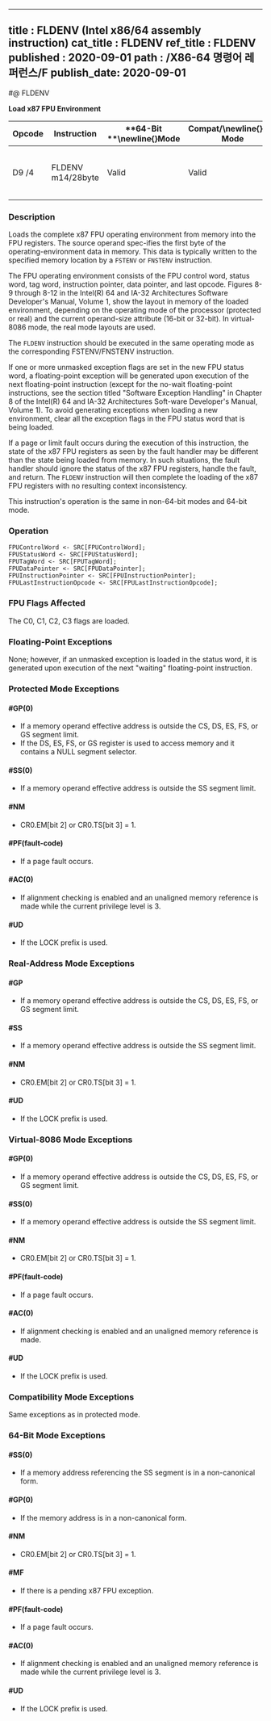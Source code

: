 ----------------------------
title : FLDENV (Intel x86/64 assembly instruction)
cat_title : FLDENV
ref_title : FLDENV
published : 2020-09-01
path : /X86-64 명령어 레퍼런스/F
publish_date: 2020-09-01
----------------------------
#@ FLDENV

**Load x87 FPU Environment**

|**Opcode**|**Instruction**|**64-Bit **\newline{}**Mode**|**Compat/**\newline{}**Leg Mode**|**Description**|
|----------|---------------|-----------------------------|---------------------------------|---------------|
|D9 /4|FLDENV m14/28byte|Valid|Valid|Load FPU environment from m14byte or m28byte.|
### Description


Loads the complete x87 FPU operating environment from memory into the FPU registers. The source operand spec-ifies the first byte of the operating-environment data in memory. This data is typically written to the specified memory location by a `FSTENV` or `FNSTENV` instruction.

The FPU operating environment consists of the FPU control word, status word, tag word, instruction pointer, data pointer, and last opcode. Figures 8-9 through 8-12 in the Intel(R) 64 and IA-32 Architectures Software Developer's Manual, Volume 1, show the layout in memory of the loaded environment, depending on the operating mode of the processor (protected or real) and the current operand-size attribute (16-bit or 32-bit). In virtual-8086 mode, the real mode layouts are used.

The `FLDENV` instruction should be executed in the same operating mode as the corresponding FSTENV/FNSTENV instruction.

If one or more unmasked exception flags are set in the new FPU status word, a floating-point exception will be generated upon execution of the next floating-point instruction (except for the no-wait floating-point instructions, see the section titled "Software Exception Handling" in Chapter 8 of the Intel(R) 64 and IA-32 Architectures Soft-ware Developer's Manual, Volume 1). To avoid generating exceptions when loading a new environment, clear all the exception flags in the FPU status word that is being loaded.

If a page or limit fault occurs during the execution of this instruction, the state of the x87 FPU registers as seen by the fault handler may be different than the state being loaded from memory. In such situations, the fault handler should ignore the status of the x87 FPU registers, handle the fault, and return. The `FLDENV` instruction will then complete the loading of the x87 FPU registers with no resulting context inconsistency.

This instruction's operation is the same in non-64-bit modes and 64-bit mode.


### Operation

```info-verb
FPUControlWord <- SRC[FPUControlWord];
FPUStatusWord <- SRC[FPUStatusWord];
FPUTagWord <- SRC[FPUTagWord];
FPUDataPointer <- SRC[FPUDataPointer];
FPUInstructionPointer <- SRC[FPUInstructionPointer];
FPULastInstructionOpcode <- SRC[FPULastInstructionOpcode];
```
### FPU Flags Affected


The C0, C1, C2, C3 flags are loaded.

### Floating-Point Exceptions


None; however, if an unmasked exception is loaded in the status word, it is generated upon execution of the next "waiting" floating-point instruction.


### Protected Mode Exceptions

#### #GP(0)
* If a memory operand effective address is outside the CS, DS, ES, FS, or GS segment limit.
* If the DS, ES, FS, or GS register is used to access memory and it contains a NULL segment selector.

#### #SS(0)
* If a memory operand effective address is outside the SS segment limit.

#### #NM
* CR0.EM[bit 2] or CR0.TS[bit 3] = 1.

#### #PF(fault-code)
* If a page fault occurs.

#### #AC(0)
* If alignment checking is enabled and an unaligned memory reference is made while the current privilege level is 3.

#### #UD
* If the LOCK prefix is used.

### Real-Address Mode Exceptions

#### #GP
* If a memory operand effective address is outside the CS, DS, ES, FS, or GS segment limit.

#### #SS
* If a memory operand effective address is outside the SS segment limit.

#### #NM
* CR0.EM[bit 2] or CR0.TS[bit 3] = 1.

#### #UD
* If the LOCK prefix is used.

### Virtual-8086 Mode Exceptions

#### #GP(0)
* If a memory operand effective address is outside the CS, DS, ES, FS, or GS segment limit.

#### #SS(0)
* If a memory operand effective address is outside the SS segment limit.

#### #NM
* CR0.EM[bit 2] or CR0.TS[bit 3] = 1.

#### #PF(fault-code)
* If a page fault occurs.

#### #AC(0)
* If alignment checking is enabled and an unaligned memory reference is made.

#### #UD
* If the LOCK prefix is used.

### Compatibility Mode Exceptions



Same exceptions as in protected mode.


### 64-Bit Mode Exceptions

#### #SS(0)
* If a memory address referencing the SS segment is in a non-canonical form.

#### #GP(0)
* If the memory address is in a non-canonical form.

#### #NM
* CR0.EM[bit 2] or CR0.TS[bit 3] = 1.

#### #MF
* If there is a pending x87 FPU exception.

#### #PF(fault-code)
* If a page fault occurs.

#### #AC(0)
* If alignment checking is enabled and an unaligned memory reference is made while the current privilege level is 3.

#### #UD
* If the LOCK prefix is used.
